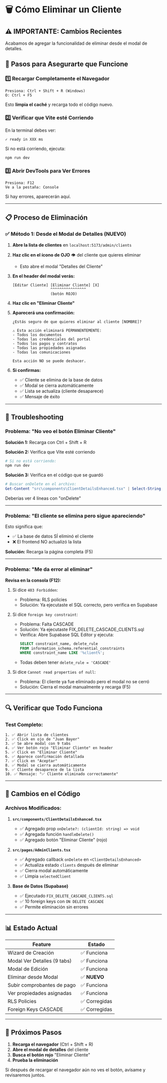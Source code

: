 # 🗑️ Cómo Eliminar un Cliente

## ⚠️ IMPORTANTE: Cambios Recientes
Acabamos de agregar la funcionalidad de eliminar desde el modal de detalles.

## 🔄 Pasos para Asegurarte que Funcione

### 1️⃣ Recargar Completamente el Navegador
```
Presiona: Ctrl + Shift + R (Windows)
O: Ctrl + F5
```
Esto **limpia el caché** y recarga todo el código nuevo.

### 2️⃣ Verificar que Vite esté Corriendo
En la terminal debes ver:
```
✓ ready in XXX ms
```

Si no está corriendo, ejecuta:
```powershell
npm run dev
```

### 3️⃣ Abrir DevTools para Ver Errores
```
Presiona: F12
Ve a la pestaña: Console
```
Si hay errores, aparecerán aquí.

---

## 📋 Proceso de Eliminación

### ✅ Método 1: Desde el Modal de Detalles (NUEVO)

1. **Abre la lista de clientes** en `localhost:5173/admin/clients`

2. **Haz clic en el ícono de OJO** 👁️ del cliente que quieres eliminar
   - Esto abre el modal "Detalles del Cliente"

3. **En el header del modal verás:**
   ```
   [Editar Cliente] [Eliminar Cliente] [X]
                    ^^^^^^^^^^^^^^^^
                    (botón ROJO)
   ```

4. **Haz clic en "Eliminar Cliente"**

5. **Aparecerá una confirmación:**
   ```
   ¿Estás seguro de que quieres eliminar al cliente [NOMBRE]?

   ⚠️ Esta acción eliminará PERMANENTEMENTE:
   - Todos los documentos
   - Todas las credenciales del portal
   - Todos los pagos y contratos
   - Todas las propiedades asignadas
   - Todas las comunicaciones

   Esta acción NO se puede deshacer.
   ```

6. **Si confirmas:**
   - ✅ Cliente se elimina de la base de datos
   - ✅ Modal se cierra automáticamente
   - ✅ Lista se actualiza (cliente desaparece)
   - ✅ Mensaje de éxito

---

## 🐛 Troubleshooting

### Problema: "No veo el botón Eliminar Cliente"

**Solución 1:** Recarga con Ctrl + Shift + R

**Solución 2:** Verifica que Vite esté corriendo
```powershell
# Si no está corriendo:
npm run dev
```

**Solución 3:** Verifica en el código que se guardó
```powershell
# Buscar onDelete en el archivo:
Get-Content "src\components\ClientDetailsEnhanced.tsx" | Select-String "onDelete"
```

Deberías ver 4 líneas con "onDelete"

---

### Problema: "El cliente se elimina pero sigue apareciendo"

Esto significa que:
- ✅ La base de datos SÍ eliminó el cliente
- ❌ El frontend NO actualizó la lista

**Solución:** Recarga la página completa (F5)

---

### Problema: "Me da error al eliminar"

**Revisa en la consola (F12):**

1. Si dice `403 Forbidden`:
   - Problema: RLS policies
   - Solución: Ya ejecutaste el SQL correcto, pero verifica en Supabase

2. Si dice `foreign key constraint`:
   - Problema: Falta CASCADE
   - Solución: Ya ejecutaste FIX_DELETE_CASCADE_CLIENTS.sql
   - Verifica: Abre Supabase SQL Editor y ejecuta:
     ```sql
     SELECT constraint_name, delete_rule 
     FROM information_schema.referential_constraints 
     WHERE constraint_name LIKE '%client%';
     ```
   - Todas deben tener `delete_rule = 'CASCADE'`

3. Si dice `Cannot read properties of null`:
   - Problema: El cliente ya fue eliminado pero el modal no se cerró
   - Solución: Cierra el modal manualmente y recarga (F5)

---

## 🔍 Verificar que Todo Funciona

### Test Completo:

```
1. ✅ Abrir lista de clientes
2. ✅ Click en ojo de "Juan Bayer"
3. ✅ Se abre modal con 9 tabs
4. ✅ Ver botón rojo "Eliminar Cliente" en header
5. ✅ Click en "Eliminar Cliente"
6. ✅ Aparece confirmación detallada
7. ✅ Click en "Aceptar"
8. ✅ Modal se cierra automáticamente
9. ✅ Cliente desaparece de la lista
10. ✅ Mensaje: "✅ Cliente eliminado correctamente"
```

---

## 💾 Cambios en el Código

### Archivos Modificados:

1. **`src/components/ClientDetailsEnhanced.tsx`**
   - ✅ Agregado prop `onDelete?: (clientId: string) => void`
   - ✅ Agregada función `handleDelete()`
   - ✅ Agregado botón "Eliminar Cliente" (rojo)

2. **`src/pages/AdminClients.tsx`**
   - ✅ Agregado callback `onDelete` en `<ClientDetailsEnhanced>`
   - ✅ Actualiza estado `clients` después de eliminar
   - ✅ Cierra modal automáticamente
   - ✅ Limpia `selectedClient`

3. **Base de Datos (Supabase)**
   - ✅ Ejecutado `FIX_DELETE_CASCADE_CLIENTS.sql`
   - ✅ 10 foreign keys con `ON DELETE CASCADE`
   - ✅ Permite eliminación sin errores

---

## 📊 Estado Actual

| Feature | Estado |
|---------|--------|
| Wizard de Creación | ✅ Funciona |
| Modal Ver Detalles (9 tabs) | ✅ Funciona |
| Modal de Edición | ✅ Funciona |
| Eliminar desde Modal | ✅ **NUEVO** |
| Subir comprobantes de pago | ✅ Funciona |
| Ver propiedades asignadas | ✅ Funciona |
| RLS Policies | ✅ Corregidas |
| Foreign Keys CASCADE | ✅ Corregidas |

---

## 🎯 Próximos Pasos

1. **Recarga el navegador** (Ctrl + Shift + R)
2. **Abre el modal de detalles** del cliente
3. **Busca el botón rojo** "Eliminar Cliente"
4. **Prueba la eliminación**

Si después de recargar el navegador aún no ves el botón, avísame y revisaremos juntos.
